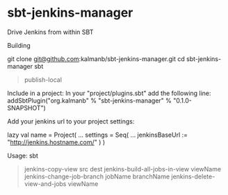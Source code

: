 sbt-jenkins-manager
===================

Drive Jenkins from within SBT

Building


git clone git@github.com:kalmanb/sbt-jenkins-manager.git
cd sbt-jenkins-manager
sbt
> publish-local

Include in a project:
In your "project/plugins.sbt" add the following line:
addSbtPlugin("org.kalmanb" % "sbt-jenkins-manager" % "0.1.0-SNAPSHOT")

Add your jenkins url to your project settings:

lazy val name = Project(
   ...
   settings = Seq(
     ...
     jenkinsBaseUrl := "http://jenkins.hostname.com/"
   )
)

Usage:
sbt
> jenkins-copy-view src dest
> jenkins-build-all-jobs-in-view viewName
> jenkins-change-job-branch jobName branchName
> jenkins-delete-view-and-jobs viewName

